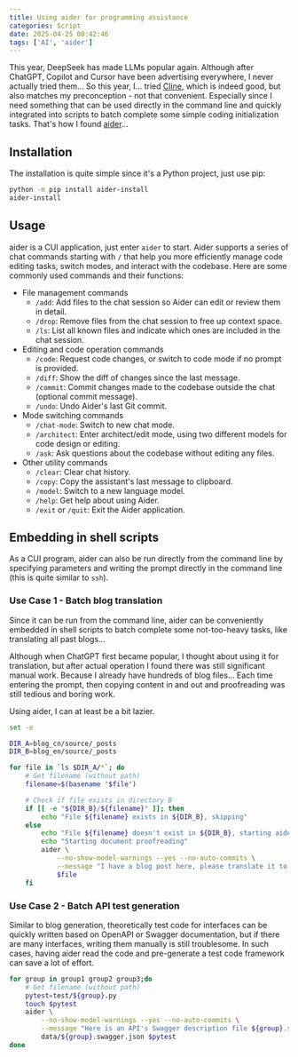 ```yaml
---
title: Using aider for programming assistance
categories: Script
date: 2025-04-25 00:42:46
tags: ['AI', 'aider']
---
```


This year, DeepSeek has made LLMs popular again. Although after ChatGPT, Copilot and Cursor have been advertising everywhere, I never actually tried them... So this year, I... tried [Cline](https://cline.bot/), which is indeed good, but also matches my preconception - not that convenient. Especially since I need something that can be used directly in the command line and quickly integrated into scripts to batch complete some simple coding initialization tasks. That's how I found [aider](https://aider.chat/)...

<!-- more -->

## Installation

The installation is quite simple since it's a Python project, just use pip:

```bash
python -m pip install aider-install
aider-install
```

## Usage

aider is a CUI application, just enter `aider` to start. Aider supports a series of chat commands starting with `/` that help you more efficiently manage code editing tasks, switch modes, and interact with the codebase. Here are some commonly used commands and their functions:

- File management commands
    + `/add`: Add files to the chat session so Aider can edit or review them in detail.
    + `/drop`: Remove files from the chat session to free up context space.
    + `/ls`: List all known files and indicate which ones are included in the chat session.
- Editing and code operation commands
    + `/code`: Request code changes, or switch to code mode if no prompt is provided.
    + `/diff`: Show the diff of changes since the last message.
    + `/commit`: Commit changes made to the codebase outside the chat (optional commit message).
    + `/undo`: Undo Aider's last Git commit.
- Mode switching commands
    + `/chat-mode`: Switch to new chat mode.
    + `/architect`: Enter architect/edit mode, using two different models for code design or editing.
    + `/ask`: Ask questions about the codebase without editing any files.
- Other utility commands
    + `/clear`: Clear chat history.
    + `/copy`: Copy the assistant's last message to clipboard.
    + `/model`: Switch to a new language model.
    + `/help`: Get help about using Aider.
    + `/exit` or `/quit`: Exit the Aider application.

## Embedding in shell scripts

As a CUI program, aider can also be run directly from the command line by specifying parameters and writing the prompt directly in the command line (this is quite similar to `ssh`).

### Use Case 1 - Batch blog translation

Since it can be run from the command line, aider can be conveniently embedded in shell scripts to batch complete some not-too-heavy tasks, like translating all past blogs...

Although when ChatGPT first became popular, I thought about using it for translation, but after actual operation I found there was still significant manual work. Because I already have hundreds of blog files... Each time entering the prompt, then copying content in and out and proofreading was still tedious and boring work.

Using aider, I can at least be a bit lazier.

```bash
set -e 

DIR_A=blog_cn/source/_posts
DIR_B=blog_en/source/_posts

for file in `ls $DIR_A/*`; do
    # Get filename (without path)
    filename=$(basename "$file")

    # Check if file exists in directory B
    if [[ -e "${DIR_B}/${filename}" ]]; then
        echo "File ${filename} exists in ${DIR_B}, skipping"
    else
        echo "File ${filename} doesn't exist in ${DIR_B}, starting aider translation..."
        echo "Starting document proofreading"
        aider \
            --no-show-model-warnings --yes --no-auto-commits \
            --message "I have a blog post here, please translate it to English and save it to ${DIR_B}/${filename}" \
            $file
    fi
```

### Use Case 2 - Batch API test generation

Similar to blog generation, theoretically test code for interfaces can be quickly written based on OpenAPI or Swagger documentation, but if there are many interfaces, writing them manually is still troublesome. In such cases, having aider read the code and pre-generate a test code framework can save a lot of effort.

```bash
for group in group1 group2 group3;do
    # Get filename (without path)
    pytest=test/${group}.py
    touch $pytest
    aider \
        --no-show-model-warnings --yes --no-auto-commits \
        --message "Here is an API's Swagger description file ${group}.swagger.json, please write pytest test scripts based on its content and save the test scripts to ${pytest}." \
        data/${group}.swagger.json $pytest
done
```
